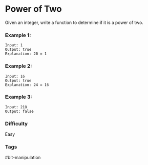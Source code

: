 # Power of Two

Given an integer, write a function to determine if it is a power of two.

### Example 1:

```
Input: 1
Output: true
Explanation: 20 = 1
```

### Example 2:

```
Input: 16
Output: true
Explanation: 24 = 16
```

### Example 3:

```
Input: 218
Output: false
```

### Difficulty

Easy

### Tags

#bit-manipulation
